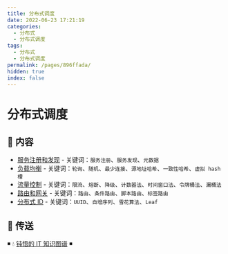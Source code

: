 ```yaml
---
title: 分布式调度
date: 2022-06-23 17:21:19
categories:
  - 分布式
  - 分布式调度
tags:
  - 分布式
  - 分布式调度
permalink: /pages/896ffada/
hidden: true
index: false
---
```


# 分布式调度

## 📖 内容

- [服务注册和发现](服务注册和发现.md) - 关键词：`服务注册`、`服务发现`、`元数据`
- [负载均衡](负载均衡.md) - 关键词：`轮询`、`随机`、`最少连接`、`源地址哈希`、`一致性哈希`、`虚拟 hash 槽`
- [流量控制](流量控制.md) - 关键词：`限流`、`熔断`、`降级`、`计数器法`、`时间窗口法`、`令牌桶法`、`漏桶法`
- [路由和网关](网关路由.md) - 关键词：`路由`、`条件路由`、`脚本路由`、`标签路由`
- [分布式 ID](分布式ID.md) - 关键词：`UUID`、`自增序列`、`雪花算法`、`Leaf`

## 🚪 传送

◾ 💧 [钝悟的 IT 知识图谱](https://dunwu.github.io/waterdrop/) ◾
